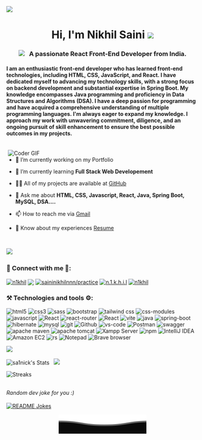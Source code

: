 <!---Profile Views
<!---
<a href="https://github.com/Meghna-DAS/github-profile-views-counter">
    <img src="https://komarev.com/ghpvc/?username=sa1nick&style=flat">
</a>
-->

<!-- ![Visitor Count](https://profile-counter.glitch.me/sa1nick/count.svg) -->

[![](https://visitcount.itsvg.in/api?id=sa1nick&label=Profile%20Views&color=0&icon=5&pretty=false)](https://visitcount.itsvg.in)

<h1 align="center">Hi, I'm Nikhil Saini </a> <img src="https://media.giphy.com/media/hvRJCLFzcasrR4ia7z/giphy.gif" width="29px"></h1>
<h3 align="center"> <img src="https://media.giphy.com/media/WUlplcMpOCEmTGBtBW/giphy.gif" width="30"> &nbsp; A passionate React Front-End Developer from India.</h3>

#### I am an enthusiastic front-end developer who has learned front-end technologies, including HTML, CSS, JavaScript, and React. I have dedicated myself to advancing my technology skills, with a strong focus on backend development and substantial expertise in Spring Boot. My knowledge encompasses Java programming and proficiency in Data Structures and Algorithms (DSA). I have a deep passion for programming and have acquired a comprehensive understanding of multiple programming languages. I'm always eager to expand my knowledge. I approach my work with unwavering commitment, diligence, and an ongoing pursuit of skill enhancement to ensure the best possible outcomes in my projects.


<br>
 <img align="right" src="https://www.wingstechsolutions.com/wp-content/uploads/2022/03/full-stack-development.gif" alt="Coder GIF" width="500">

- 🔭 I’m currently working on my Portfolio

- 🌱 I’m currently learning **Full Stack Web Developement**

- 👨‍💻 All of my projects are available at [GitHub](https://github.com/sa1nick?tab=repositories)

- 💬 Ask me about **HTML, CSS, Javascript, React, Java, Spring Boot, MySQL, DSA....**

- 📫 How to reach me via [Gmail](mailto:saininikhilnnn@gmail.com)

- 📄 Know about my experiences [Resume](https://drive.google.com/file/d/1vGeZZ5VI9dRc8ll0WNiqtpQ9_Ambi36H/view?usp=drive_link)

<br>
<!-- <hr> -->

![](https://user-images.githubusercontent.com/73097560/115834477-dbab4500-a447-11eb-908a-139a6edaec5c.gif)
<h3 align="left">🤝 Connect with me 👥:</h3>
<p align="left">


<a href="https://www.hackerrank.com/n1khil" target="blank"><img align="center" src="https://img.shields.io/badge/n1khil-00EA64.svg?style=flat&logo=HackerRank&logoColor=black" alt="n1khil"/></a>
<a href="https://www.leetcode.com/saininikhilnnn" target="blank"><img align="center" src="https://img.shields.io/badge/saininikhilnnn-FFA116.svg?style=flat&logo=LeetCode&logoColor=white"/></a>
<a href="https://auth.geeksforgeeks.org/user/saininikhilnnn/practice" target="blank"><img align="center" src="https://img.shields.io/badge/saininikhilnnn-2F8D46.svg?style=flat&logo=GeeksforGeeks&logoColor=white" alt="saininikhilnnn/practice" /></a>
<a href="https://instagram.com/n.1.k.h.i.l" target="blank"><img align="center" src="https://img.shields.io/badge/n.1.k.h.i.l-E4405F.svg?style=flat&logo=Instagram&logoColor=white" alt="n.1.k.h.i.l" /></a>
<a href="https://codepen.io/n1khil" target="blank"><img align="center" src="https://img.shields.io/badge/n1khil-000000.svg?style=flat&logo=CodePen&logoColor=white" alt="n1khil" /></a>
</p>


<h3 align="left">⚒️ Technologies and tools ⚙️:</h3>

<p>
  <img alt="html5" src="https://img.shields.io/badge/-HTML 5-E34F26?style=flat-square&logo=html5&logoColor=white" />
  <img alt="css3" src="https://img.shields.io/badge/CSS 3-1572B6?style=flat-square&logo=css3&logoColor=white" />
  <img alt="sass" src="https://img.shields.io/badge/Sass-CC6699.svg?style=flat-square&logo=Sass&logoColor=white"/>
   <img alt="bootstrap" src="https://img.shields.io/badge/Bootstrap-563D7C?style=flat-square&logo=bootstrap&logoColor=white" />
  <img alt="tailwind css" src="https://img.shields.io/badge/Tailwind%20CSS-0B2C4A.svg?style=flat-square&logo=Tailwind-CSS&logoColor=06B6D4" />
  <img alt="css-modules" src="https://img.shields.io/badge/CSS%20Modules-02458D.svg?style=flat-square&logo=CSS-Modules&logoColor=white" />
  <img alt="javascript" src="https://img.shields.io/badge/JavaScript-323330?style=flat-square&logo=javascript&logoColor=F7DF1E"/>
  <img alt="React" src="https://img.shields.io/badge/React-20232A?style=flat-square&logo=react&logoColor=61DAFB" />
  <img alt='react-router' src="https://img.shields.io/badge/React_Router-20232A?style=flat-square&logo=react-router&logoColor=CA4245">
  <img alt="React" src="https://img.shields.io/badge/Redux-764ABC.svg?style=flat-square&logo=Redux&logoColor=white" />
  <img alt='vite' src="https://img.shields.io/badge/Vite-646CFF.svg?style=flat-square&logo=Vite&logoColor=FF9900">
    
<img alt="java" src="https://custom-icon-badges.demolab.com/badge/Java-EAEAEA.svg?logo=java&logoColor=DD6620" />
  <img alt="spring-boot" src="https://img.shields.io/badge/Spring%20Boot-6DB33F?style=flat-square&logo=spring-boot&logoColor=white" />
  <img alt="hibernate" src="https://img.shields.io/badge/Hibernate-59666C?style=flat-square&logo=Hibernate&logoColor=white" />
<!--   <img alt="spring-boot" src="https://img.shields.io/static/v1?style=flat-square&message=Spring+Boot&color=6DB33F&logo=Spring+Boot&logoColor=FFFFFF&label=" /> -->
  <img alt="mysql" src="https://img.shields.io/badge/MySQL-005C84?style=flat-square&logo=mysql&logoColor=white" />
<!--   <img alt="mysql" src="https://img.shields.io/static/v1?style=flat-square&message=MySQL&color=4479A1&logo=MySQL&logoColor=FFFFFF&label=" /> -->
  <img alt="git" src="https://img.shields.io/badge/-Git-F05032?style=flat-square&logo=git&logoColor=white" />
  <img alt="Github" src="https://img.shields.io/badge/GitHub-181717.svg?style=flat-square&logo=GitHub&logoColor=white" />
  <img alt="vs-code" src="https://img.shields.io/static/v1?style=flat-square&message=Visual+Studio+Code&color=007ACC&logo=Visual+Studio+Code&logoColor=FFFFFF&label=" />
   <img alt="Postman" src="https://img.shields.io/static/v1?style=flat-square&message=Postman&color=FF6C37&logo=Postman&logoColor=FFFFFF&label=" />
   <img alt="swagger" src="https://img.shields.io/badge/Swagger-85EA2D.svg?style=flat-square&logo=Swagger&logoColor=black" />
   <img alt="apache maven" src="https://img.shields.io/badge/Apache%20Maven-C71A36.svg?style=flat-square&logo=Apache-Maven&logoColor=white" />
   <img alt="apache tomcat" src="https://img.shields.io/badge/Apache%20Tomcat-F8DC75.svg?style=flat-square&logo=Apache-Tomcat&logoColor=black" />
   <img alt="Xampp Server" src="https://img.shields.io/badge/XAMPP-FB7A24.svg?style=flat-square&logo=XAMPP&logoColor=white" />
    <img alt="npm" src="https://img.shields.io/badge/npm-CB3837.svg?style=flat-square&logo=npm&logoColor=white" />
   <img alt="IntelliJ IDEA" src="https://img.shields.io/static/v1?style=flat-square&message=IntelliJ+IDEA&color=007ACC&logo=IntelliJ+IDEA&logoColor=FFFFFF&label=" />
   <img alt="Amazon EC2" src="https://img.shields.io/badge/Amazon%20EC2-FE7711.svg?style=flat-square&logo=Amazon-EC2&logoColor=181717" />
  <img alt="rs" src="https://img.shields.io/badge/REST {APIs}-2F2E8B.svg?style=flat-square&logo=Strapi&logoColor=white" />
  <!-- <img alt="Eclipse IDE" src="https://img.shields.io/badge/Eclipse IDE-2C2255?style=flat-square&logo=eclipse&logoColor=white"/> -->
   <img alt="Notepad" src="https://img.shields.io/static/v1?style=flat-square&message=Notepad%2B%2B&color=222222&logo=Notepad%2B%2B&logoColor=90E59A&label="/>
  <!-- <img alt="spotify" src="https://img.shields.io/static/v1?style=flat-square&message=Spotify&color=1DB954&logo=Spotify&logoColor=FFFFFF&label=" /> -->
  <img alt="Brave browser" src="https://img.shields.io/badge/-Brave_Browser-FB542B?style=flat-square&logo=brave&logoColor=white" />
</p>

<!-- <hr>
<h2 align="center">🔥 Languages & Frameworks & Tools & Abilities 🔥</h2>
<-->


![](https://user-images.githubusercontent.com/73097560/115834477-dbab4500-a447-11eb-908a-139a6edaec5c.gif)

<div>
       <img height="180em" src="https://github-readme-stats.vercel.app/api?username=sa1nick&theme=nord&show_icons=true&hide_border=true&count_private=true" alt="sa1nick's Stats"/> 
      &nbsp;
       <img height="180em" src="https://github-readme-stats.vercel.app/api/top-langs/?username=sa1nick&theme=nord"></a>
</div>  

<!-- <div>
  
[![Nikhil's github stats](https://github-readme-stats.vercel.app/api?username=sa1nick&count_private=true&show_icons=true&theme=react&hide_rank=false)](https://github.com/anuraghazra/github-readme-stats)

![Top Langs](https://github-readme-stats.vercel.app/api/top-langs/?username=sa1nick&layout=compact&theme=react)
  

</div>  
 -->
  
  
![Streaks](https://github-readme-streak-stats.herokuapp.com/?user=sa1nick&theme=nord)

<!-- ![Github Activity](https://activity-graph.herokuapp.com/graph?username=sa1nick&theme=dracula&color=B994E6&bg_color=141321) -->

<br>
<i>Random dev joke for you :)</i><br>
<br>
<a href="https://readme-jokes.vercel.app"><img align="center" src="https://readme-jokes.vercel.app/api?bgColor=%23141321&textColor=%2306d6a0&aColor=%2306d6a0&borderColor=%23ffffff" alt="README Jokes"></a>
  
<p align="center">
     <img src="https://github.com/sa1nick/sa1nick/blob/ebf6831ac4751be35d94110a273c7d4ecf25c2fa/svg/Bottom.svg" alt="Github Stats" />
</p>

